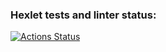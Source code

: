 ### Hexlet tests and linter status:
[![Actions Status](https://github.com/alexgeo82/frontend-project-44/actions/workflows/hexlet-check.yml/badge.svg)](https://github.com/alexgeo82/frontend-project-44/actions)